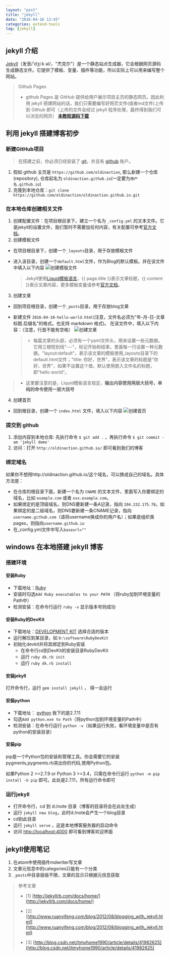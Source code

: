 ```yaml
---
layout: "post"
title: "jekyll"
date: "2016-04-16 13:45"
categories: extend-tools
tag: [jekyll]
---
```


## jekyll 介绍

[Jekyll](http://jekyllrb.com/)（发音/'dʒiːk əl/，"杰克尔"）是一个静态站点生成器，它会根据网页源码生成静态文件。它提供了模板、变量、插件等功能，所以实际上可以用来编写整个网站。

> Github Pages
>
> - github Pages 是 GitHub 提供给用户展示项目主页的静态网页。因此利用 jekyll 搭建网站的话，我们只需要编写好网页文件(或者md文件)上传到 Github 即可（上传的文件会经过 jekyll 程序处理，最终得到我们可以浏览的网页）
> **[本教程源码下载](https://github.com/oldinaction/Git/tree/master/demo/jekyll)**

## 利用 jekyll 搭建博客初步

### 新建GitHub项目

> 在搭建之前，你必须已经安装了 [git](https://git-scm.com/)，并且有 [github](https://github.com/) 账户。

1. 假如 github 主页是 `https://github.com/oldinaction`, 那么新建一个仓库 (repository), 仓库起名为 `oldinaction.github.io`(一定要为`用户名.github.io`)
2. 克隆到本地仓库：`git clone https://github.com/oldinaction/oldinaction.github.io.git`

### 在本地仓库创建相关文件

1. 创建配置文件：在项目根目录下，建立一个名为 `_config.yml` 的文本文件。它是jekyll的设置文件，我们暂时不需要加任何内容，有关配置可参考[官方文档](http://jekyllrb.com/docs/configuration/)。
2. 创建模板文件
  - 在项目根目录下，创建一个`_layouts`目录，用于存放模板文件
  - 进入该目录，创建一个`default.html`文件，作为Blog的默认模板。并在该文件中填入以下内容
  ![创建模版文件](//data/images/2016/07/jekyll-0.png)

    > Jekyll使用[Liquid模板语言](https://github.com/shopify/liquid/wiki/liquid-for-designers)，{{ page.title }}表示文章标题，{{ content }}表示文章内容，更多模板变量请参考[官方文档](https://jekyllrb.com/docs/templates/)。

3. 创建文章
  - 回到项目根目录，创建一个`_posts`目录，用于存放blog文章
  - 新建文件 `2016-04-10-hello-world.html`(注意，文件名必须为"年-月-日-文章标题.后缀名"的格式。也支持 markdown 格式)。 在该文件中，填入以下内容：（注意，行首不能有空格）
  ![创建文章](//data/images/2016/07/jekyll-1.png)

    > - 每篇文章的头部，必须有一个yaml文件头，用来设置一些元数据。它用三根短划线"---"，标记开始和结束，里面每一行设置一种元数据。"layout:default"，表示该文章的模板使用_layouts目录下的default.html文件；"title: 你好，世界"，表示该文章的标题是"你好，世界"，如果不设置这个值，默认使用嵌入文件名的标题，即"hello world"。
  > - 这里要注意的是，Liquid模板语言规定，**输出内容使用两层大括号，单纯的命令使用一层大括号**

4. 创建首页
  - 回到根目录，创建一个 `index.html` 文件，填入以下内容
  ![创建首页](//data/images/2016/07/jekyll-2.png)

### 提交到 github

1. 添加内容到本地仓库: 先执行命令 `$ git add .` ，再执行命令 `$ git commit -am 'jekyll demo'`
2. 访问：打开 `http://oldinaction.github.io/` 即可看到我们的博客

### 绑定域名

如果你不想用http://oldinaction.github.io/这个域名，可以换成自己的域名。具体方法是：
- 在仓库的根目录下面，新建一个名为 `CNAME` 的文本文件，里面写入你要绑定的域名，比如 `example.com` 或者 `xxx.example.com`。
- 如果绑定的是顶级域名，则DNS要新建一条A记录，指向 `204.232.175.78`。如果绑定的是二级域名，则DNS要新建一条CNAME记录，指向`username.github.com`（请将username换成你的用户名）；如果是组织类pages，则指向`username.github.io`
- 在_config.yml文件中写入`baseurl=""`


## windows 在本地搭建 jekyll 博客

### 搭建环境

#### 安装Ruby

- 下载地址：[Ruby](http://rubyinstaller.org/downloads/)
- 安装时勾选`Add Ruby executables to your PATH` （将ruby加到环境变量的Path中）
- 检测安装：在命令行运行 `ruby -v` 显示版本号则成功

#### 安装Ruby的DevKit

- 下载地址：[DEVELOPMENT KIT](http://rubyinstaller.org/downloads/) 选择合适的版本
- 运行解压到某目录，如 `D:\software\RubyDevKit`
- 初始化devkit并将其绑定到Ruby安装
	- 在命令行cd到DevKit的安装目录RubyDevKit
	- 运行 `ruby dk.rb init`
	-  运行 `ruby dk.rb install`

#### 安装jekyll

打开命令行，运行 `gem install jekyll` ， 得一会运行

#### 安装python

- 下载地址： [python](https://www.python.org/downloads/) 我下的是2.7.11
- 勾选`Add python.exe to Path`（将python加到环境变量的Path中）
-  检测安装：在命令行运行 `python -v`（如果运行失败，看环境变量中是否有python的安装目录）

#### 安装pip

pip是一个Python包的安装和管理工具。你会需要它的安装pygments,pygments.rb突出你的代码,使用Python包。

如果Python 2 >=2.7.9 or Python 3 >=3.4，只需在命令行运行 `python -m pip install -U pip` 即可。此处是2.7.11，所有运行命令即可

### 运行jekyll

- 打开命令行，cd 到 d:/note 目录（博客的目录将会在此处生成）
- 运行 `jekyll new blog`，此时d:/note会产生一个blog目录
- cd到此目录
- 运行 `jekyll serve` ，这是本地博客服务器的启动命令
- 访问 [http://localhost:4000](http://localhost:4000) 即可看到博客欢迎界面

## jekyll使用笔记

1. 在atom中使用插件mdwriter写文章
2. 文章元信息中的categories只能有一个分类
3. `_posts`中目录层级不限，文章的显示只根据元信息获取


> 参考文章
>
> - [1] [http://jekyllrb.com/docs/home/](http://jekyllrb.com/docs/home/)
>
> - [2] [http://www.ruanyifeng.com/blog/2012/08/blogging_with_jekyll.html](http://www.ruanyifeng.com/blog/2012/08/blogging_with_jekyll.html)
>
> - [3] [http://blog.csdn.net/itmyhome1990/article/details/41982625](http://blog.csdn.net/itmyhome1990/article/details/41982625)
